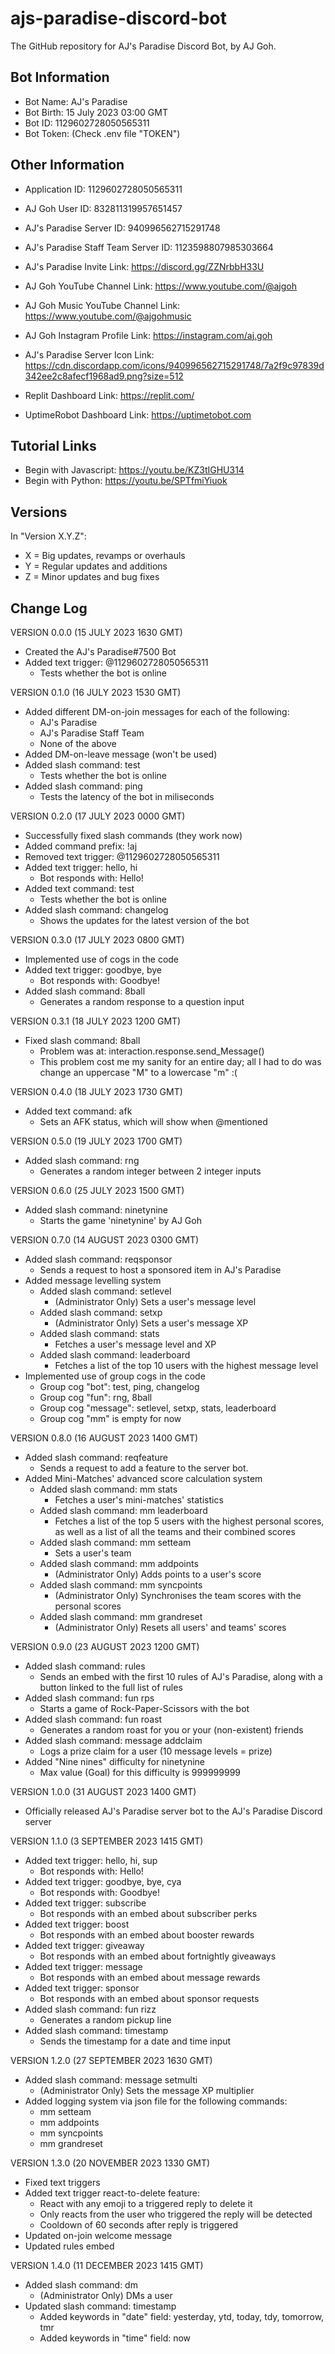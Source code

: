 # ajs-paradise-discord-bot
The GitHub repository for AJ's Paradise Discord Bot, by AJ Goh.

## Bot Information

- Bot Name: AJ's Paradise
- Bot Birth: 15 July 2023 03:00 GMT
- Bot ID: 1129602728050565311
- Bot Token: (Check .env file "TOKEN")


## Other Information

- Application ID: 1129602728050565311

- AJ Goh User ID: 832811319957651457
- AJ's Paradise Server ID: 940996562715291748
- AJ's Paradise Staff Team Server ID: 1123598807985303664

- AJ's Paradise Invite Link: https://discord.gg/ZZNrbbH33U
- AJ Goh YouTube Channel Link: https://www.youtube.com/@ajgoh
- AJ Goh Music YouTube Channel Link: https://www.youtube.com/@ajgohmusic
- AJ Goh Instagram Profile Link: https://instagram.com/aj.goh

- AJ's Paradise Server Icon Link: https://cdn.discordapp.com/icons/940996562715291748/7a2f9c97839d342ee2c8afecf1968ad9.png?size=512

- Replit Dashboard Link: https://replit.com/
- UptimeRobot Dashboard Link: https://uptimetobot.com


## Tutorial Links

- Begin with Javascript: https://youtu.be/KZ3tIGHU314
- Begin with Python: https://youtu.be/SPTfmiYiuok


## Versions

In "Version X.Y.Z":
- X = Big updates, revamps or overhauls
- Y = Regular updates and additions
- Z = Minor updates and bug fixes

## Change Log

VERSION 0.0.0 (15 JULY 2023 1630 GMT)

- Created the AJ's Paradise#7500 Bot
- Added text trigger: @1129602728050565311
  - Tests whether the bot is online

VERSION 0.1.0 (16 JULY 2023 1530 GMT)

- Added different DM-on-join messages for each of the following:
  - AJ's Paradise
  - AJ's Paradise Staff Team
  - None of the above
- Added DM-on-leave message (won't be used)
- Added slash command: test
  - Tests whether the bot is online
- Added slash command: ping
  - Tests the latency of the bot in miliseconds

VERSION 0.2.0 (17 JULY 2023 0000 GMT)

- Successfully fixed slash commands (they work now)
- Added command prefix: !aj
- Removed text trigger: @1129602728050565311
- Added text trigger: hello, hi
  - Bot responds with: Hello!
- Added text command: test
  - Tests whether the bot is online
- Added slash command: changelog
  - Shows the updates for the latest version of the bot

VERSION 0.3.0 (17 JULY 2023 0800 GMT)

- Implemented use of cogs in the code
- Added text trigger: goodbye, bye
  - Bot responds with: Goodbye!
- Added slash command: 8ball
  - Generates a random response to a question input

VERSION 0.3.1 (18 JULY 2023 1200 GMT)

- Fixed slash command: 8ball
  - Problem was at: interaction.response.send_Message()
  - This problem cost me my sanity for an entire day; all I had to do was change an uppercase "M" to a lowercase "m" :(

VERSION 0.4.0 (18 JULY 2023 1730 GMT)

- Added text command: afk
  - Sets an AFK status, which will show when @mentioned

VERSION 0.5.0 (19 JULY 2023 1700 GMT)

- Added slash command: rng
  - Generates a random integer between 2 integer inputs

VERSION 0.6.0 (25 JULY 2023 1500 GMT)

- Added slash command: ninetynine
  - Starts the game 'ninetynine' by AJ Goh

VERSION 0.7.0 (14 AUGUST 2023 0300 GMT)

- Added slash command: reqsponsor
  - Sends a request to host a sponsored item in AJ's Paradise
- Added message levelling system
  - Added slash command: setlevel
    - (Administrator Only) Sets a user's message level
  - Added slash command: setxp
    - (Administrator Only) Sets a user's message XP
  - Added slash command: stats
    - Fetches a user's message level and XP
  - Added slash command: leaderboard
    - Fetches a list of the top 10 users with the highest message level
- Implemented use of group cogs in the code
  - Group cog "bot": test, ping, changelog
  - Group cog "fun": rng, 8ball
  - Group cog "message": setlevel, setxp, stats, leaderboard
  - Group cog "mm" is empty for now

VERSION 0.8.0 (16 AUGUST 2023 1400 GMT)

- Added slash command: reqfeature
  - Sends a request to add a feature to the server bot.
- Added Mini-Matches' advanced score calculation system
  - Added slash command: mm stats
    - Fetches a user's mini-matches' statistics
  - Added slash command: mm leaderboard
    - Fetches a list of the top 5 users with the highest personal scores, as well as a list of all the teams and their combined scores
  - Added slash command: mm setteam
    - Sets a user's team
  - Added slash command: mm addpoints
    - (Administrator Only) Adds points to a user's score
  - Added slash command: mm syncpoints
    - (Administrator Only) Synchronises the team scores with the personal scores
  - Added slash command: mm grandreset
    - (Administrator Only) Resets all users' and teams' scores

VERSION 0.9.0 (23 AUGUST 2023 1200 GMT)

- Added slash command: rules
  - Sends an embed with the first 10 rules of AJ's Paradise, along with a button linked to the full list of rules
- Added slash command: fun rps
  - Starts a game of Rock-Paper-Scissors with the bot
- Added slash command: fun roast
  - Generates a random roast for you or your (non-existent) friends
- Added slash command: message addclaim
  - Logs a prize claim for a user (10 message levels = prize)
- Added "Nine nines" difficulty for ninetynine
  - Max value (Goal) for this difficulty is 999999999

VERSION 1.0.0 (31 AUGUST 2023 1400 GMT)

- Officially released AJ's Paradise server bot to the AJ's Paradise Discord server

VERSION 1.1.0 (3 SEPTEMBER 2023 1415 GMT)

- Added text trigger: hello, hi, sup
  - Bot responds with: Hello!
- Added text trigger: goodbye, bye, cya
  - Bot responds with: Goodbye!
- Added text trigger: subscribe
  - Bot responds with an embed about subscriber perks
- Added text trigger: boost
  - Bot responds with an embed about booster rewards
- Added text trigger: giveaway
  - Bot responds with an embed about fortnightly giveaways
- Added text trigger: message
  - Bot responds with an embed about message rewards
- Added text trigger: sponsor
  - Bot responds with an embed about sponsor requests
- Added slash command: fun rizz
  - Generates a random pickup line
- Added slash command: timestamp
  - Sends the timestamp for a date and time input

VERSION 1.2.0 (27 SEPTEMBER 2023 1630 GMT)

- Added slash command: message setmulti
  - (Administrator Only) Sets the message XP multiplier
- Added logging system via json file for the following commands:
  - mm setteam
  - mm addpoints
  - mm syncpoints
  - mm grandreset

VERSION 1.3.0 (20 NOVEMBER 2023 1330 GMT)

- Fixed text triggers
- Added text trigger react-to-delete feature:
  - React with any emoji to a triggered reply to delete it
  - Only reacts from the user who triggered the reply will be detected
  - Cooldown of 60 seconds after reply is triggered
- Updated on-join welcome message
- Updated rules embed

VERSION 1.4.0 (11 DECEMBER 2023 1415 GMT)

- Added slash command: dm
  - (Administrator Only) DMs a user
- Updated slash command: timestamp
  - Added keywords in "date" field: yesterday, ytd, today, tdy, tomorrow, tmr
  - Added keywords in "time" field: now
